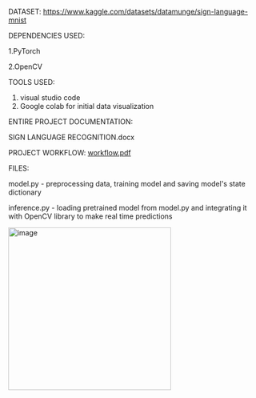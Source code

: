 DATASET: https://www.kaggle.com/datasets/datamunge/sign-language-mnist



DEPENDENCIES USED:

1.PyTorch

2.OpenCV



TOOLS USED:
1. visual studio code
2. Google colab for initial data visualization



ENTIRE PROJECT DOCUMENTATION:

SIGN LANGUAGE RECOGNITION.docx



PROJECT WORKFLOW:
[workflow.pdf](https://github.com/user-attachments/files/16367184/workflow.pdf)




FILES:

model.py - preprocessing data, training model and saving model's state dictionary

inference.py - loading pretrained model from model.py and integrating it with OpenCV library to make real time predictions

<img width="325" alt="image" src="https://github.com/user-attachments/assets/09a82bf8-8f8d-4f38-998c-ec4ddd4c898f">

